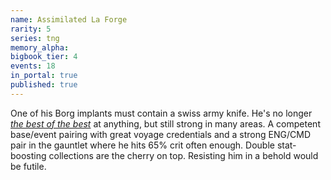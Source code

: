 ```yaml
---
name: Assimilated La Forge
rarity: 5
series: tng
memory_alpha:
bigbook_tier: 4
events: 18
in_portal: true
published: true
---
```


One of his Borg implants must contain a swiss army knife. He's no longer [_the best of the best_](https://www.youtube.com/watch?v=OXRi28W-ENY&t=39) at anything, but still strong in many areas. A competent base/event pairing with great voyage credentials and a strong ENG/CMD pair in the gauntlet where he hits 65% crit often enough. Double stat-boosting collections are the cherry on top. Resisting him in a behold would be futile.
